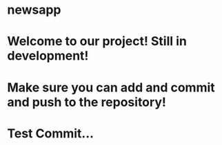 # newsapp 
# Welcome to our project! Still in development!
# Make sure you can add and commit and push to the repository!
# Test Commit...
